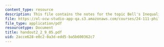 ```yaml
---
content_type: resource
description: This file contains the notes for the topic Bell's Inequalities.
file: https://ol-ocw-studio-app-qa.s3.amazonaws.com/courses/24-111-philosophy-of-quantum-mechanics-spring-2005/2acce628e0c20a3dedd5ba5b600362c7_handout2_2_9_05.pdf
file_type: application/pdf
resourcetype: Document
title: handout2_2_9_05.pdf
uid: 2acce628-e0c2-0a3d-edd5-ba5b600362c7
---
```

